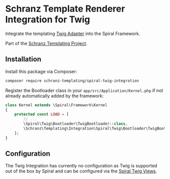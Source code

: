 # Schranz Template Renderer Integration for Twig

Integrate the templating [Twig Adapter](https://github.com/schranz-templating/twig-adapter) 
into the Spiral Framework.

Part of the [Schranz Templating Project](https://github.com/schranz-templating/templating).

## Installation

Install this package via Composer:

```bash
composer require schranz-templating/spiral-twig-integration
```

Register the Bootloader class in your `app/src/Application/Kernel.php` if not already automatically
added by the framework:

```php
class Kernel extends \Spiral\Framework\Kernel
{
    protected const LOAD = [
        // ...
        \Spiral\Twig\Bootloader\TwigBootloader::class,
        \Schranz\Templating\Integration\Spiral\Twig\Bootloader\TwigBootloader::class,
    ];
}
```

## Configuration

The Twig Integration has currently no configuration as Twig
is supported out of the box by Spiral and can be configured
via the [Spiral Twig Views](https://spiral.dev/docs/views-twig).
